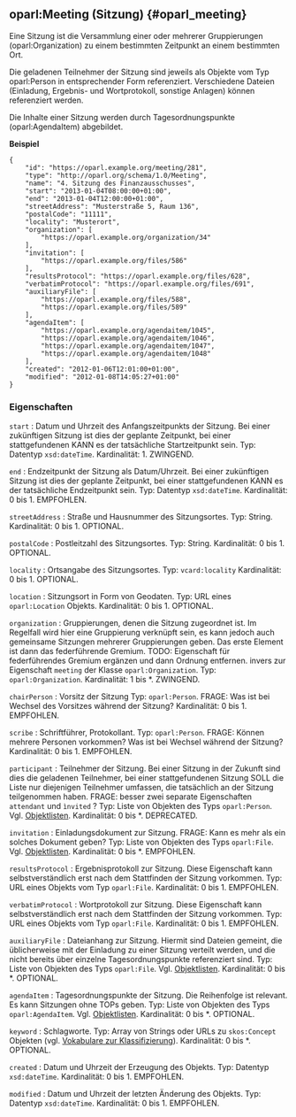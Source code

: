 oparl:Meeting (Sitzung)  {#oparl_meeting}
-----------------------

Eine Sitzung ist die Versammlung einer oder mehrerer Gruppierungen
(oparl:Organization) zu einem bestimmten Zeitpunkt an einem bestimmten Ort.

Die geladenen Teilnehmer der Sitzung sind jeweils als Objekte vom Typ
oparl:Person in entsprechender Form referenziert. Verschiedene Dateien (Einladung, 
Ergebnis- und Wortprotokoll, sonstige Anlagen) können referenziert werden.

Die Inhalte einer Sitzung werden durch Tagesordnungspunkte (oparl:AgendaItem)
abgebildet.

**Beispiel**

~~~~~  {#meeting_ex2 .json}
{
    "id": "https://oparl.example.org/meeting/281",
    "type": "http://oparl.org/schema/1.0/Meeting",
    "name": "4. Sitzung des Finanzausschusses",
    "start": "2013-01-04T08:00:00+01:00",
    "end": "2013-01-04T12:00:00+01:00",
    "streetAddress": "Musterstraße 5, Raum 136",
    "postalCode": "11111",
    "locality": "Musterort",
    "organization": [
        "https://oparl.example.org/organization/34"
    ],
    "invitation": [
        "https://oparl.example.org/files/586"
    ],
    "resultsProtocol": "https://oparl.example.org/files/628",
    "verbatimProtocol": "https://oparl.example.org/files/691",
    "auxiliaryFile": [
        "https://oparl.example.org/files/588",
        "https://oparl.example.org/files/589"
    ],
    "agendaItem": [
        "https://oparl.example.org/agendaitem/1045",
        "https://oparl.example.org/agendaitem/1046",
        "https://oparl.example.org/agendaitem/1047",
        "https://oparl.example.org/agendaitem/1048"
    ],
    "created": "2012-01-06T12:01:00+01:00",
    "modified": "2012-01-08T14:05:27+01:00"
}
~~~~~

### Eigenschaften ###

`start`
:   Datum und Uhrzeit des Anfangszeitpunkts der Sitzung. Bei einer zukünftigen 
    Sitzung ist dies der geplante Zeitpunkt, bei einer stattgefundenen
    KANN es der tatsächliche Startzeitpunkt sein.
    Typ: Datentyp `xsd:dateTime`.
    Kardinalität: 1.
    ZWINGEND.

`end`
:   Endzeitpunkt der Sitzung als Datum/Uhrzeit. Bei einer zukünftigen 
    Sitzung ist dies der geplante Zeitpunkt, bei einer stattgefundenen
    KANN es der tatsächliche Endzeitpunkt sein.
    Typ: Datentyp `xsd:dateTime`.
    Kardinalität: 0 bis 1.
    EMPFOHLEN.

`streetAddress`
:   Straße und Hausnummer des Sitzungsortes.
    Typ: String.
    Kardinalität: 0 bis 1.
    OPTIONAL.

`postalCode`
:   Postleitzahl des Sitzungsortes.
    Typ: String.
    Kardinalität: 0 bis 1.
    OPTIONAL.

`locality`
:   Ortsangabe des Sitzungsortes.
    Typ: `vcard:locality`
    Kardinalität: 0 bis 1.
    OPTIONAL.

`location`
 :   Sitzungsort in Form von Geodaten.
     Typ: URL eines `oparl:Location` Objekts.
     Kardinalität: 0 bis 1.
     OPTIONAL.
 
`organization`
:   Gruppierungen, denen die Sitzung zugeordnet ist. Im Regelfall wird hier eine
    Gruppierung verknüpft sein, es kann jedoch auch gemeinsame Sitzungen mehrerer
    Gruppierungen geben. Das erste Element ist dann das federführende Gremium.
    TODO: Eigenschaft für federführendes Gremium ergänzen und dann Ordnung entfernen.
    invers zur Eigenschaft `meeting` der Klasse `oparl:Organization`.
    Typ: `oparl:Organization`.
    Kardinalität: 1 bis *.
    ZWINGEND.

`chairPerson`
:   Vorsitz der Sitzung
    Typ: `oparl:Person`.
    FRAGE: Was ist bei Wechsel des Vorsitzes während der Sitzung?
    Kardinalität: 0 bis 1.
    EMPFOHLEN.

`scribe`
:   Schriftführer, Protokollant. 
    Typ: `oparl:Person`.
    FRAGE: Können mehrere Personen vorkommen? Was ist bei Wechsel während der Sitzung?
    Kardinalität: 0 bis 1.
    EMPFOHLEN.

`participant`
:   Teilnehmer der Sitzung.
    Bei einer Sitzung in der Zukunft sind dies die geladenen Teilnehmer, bei 
    einer stattgefundenen Sitzung SOLL die Liste nur diejenigen Teilnehmer umfassen,
    die tatsächlich an der Sitzung teilgenommen haben.
    FRAGE: besser zwei separate Eigenschaften `attendant` und `ìnvited` ?
    Typ: Liste von Objekten des Typs `oparl:Person`. Vgl. [Objektlisten](#objektlisten).
    Kardinalität: 0 bis *.
    DEPRECATED.

`invitation`
:   Einladungsdokument zur Sitzung.
    FRAGE: Kann es mehr als ein solches Dokument geben?
    Typ: Liste von Objekten des Typs `oparl:File`. Vgl. [Objektlisten](#objektlisten).
    Kardinalität: 0 bis *.
    EMPFOHLEN.

`resultsProtocol`
:   Ergebnisprotokoll zur Sitzung. Diese Eigenschaft kann selbstverständlich erst nach
    dem Stattfinden der Sitzung vorkommen.
    Typ: URL eines Objekts vom Typ `oparl:File`.
    Kardinalität: 0 bis 1.
    EMPFOHLEN.

`verbatimProtocol`
:   Wortprotokoll zur Sitzung. Diese Eigenschaft kann selbstverständlich erst nach
    dem Stattfinden der Sitzung vorkommen.
    Typ: URL eines Objekts vom Typ `oparl:File`.
    Kardinalität: 0 bis 1.
    EMPFOHLEN.
    
`auxiliaryFile`
:   Dateianhang zur Sitzung.
    Hiermit sind Dateien gemeint, die üblicherweise mit der Einladung
    zu einer Sitzung verteilt werden, und die nicht bereits über einzelne
    Tagesordnungspunkte referenziert sind.
    Typ: Liste von Objekten des Typs `oparl:File`. Vgl. [Objektlisten](#objektlisten).
    Kardinalität: 0 bis *.
    OPTIONAL.

`agendaItem`
:   Tagesordnungspunkte der Sitzung.
    Die Reihenfolge ist relevant.
    Es kann Sitzungen ohne TOPs geben.
    Typ: Liste von Objekten des Typs `oparl:AgendaItem`. Vgl. [Objektlisten](#objektlisten).
    Kardinalität: 0 bis *.
    OPTIONAL.

`keyword`
:   Schlagworte.
    Typ: Array von Strings oder URLs zu `skos:Concept` Objekten
    (vgl. [Vokabulare zur Klassifizierung](#vokabulare_klassifizierung)).
    Kardinalität: 0 bis *.
    OPTIONAL.
    
`created`
:   Datum und Uhrzeit der Erzeugung des Objekts.
    Typ: Datentyp `xsd:dateTime`.
    Kardinalität: 0 bis 1.
    EMPFOHLEN.

`modified`
:   Datum und Uhrzeit der letzten Änderung des Objekts.
    Typ: Datentyp `xsd:dateTime`.
    Kardinalität: 0 bis 1.
    EMPFOHLEN.
